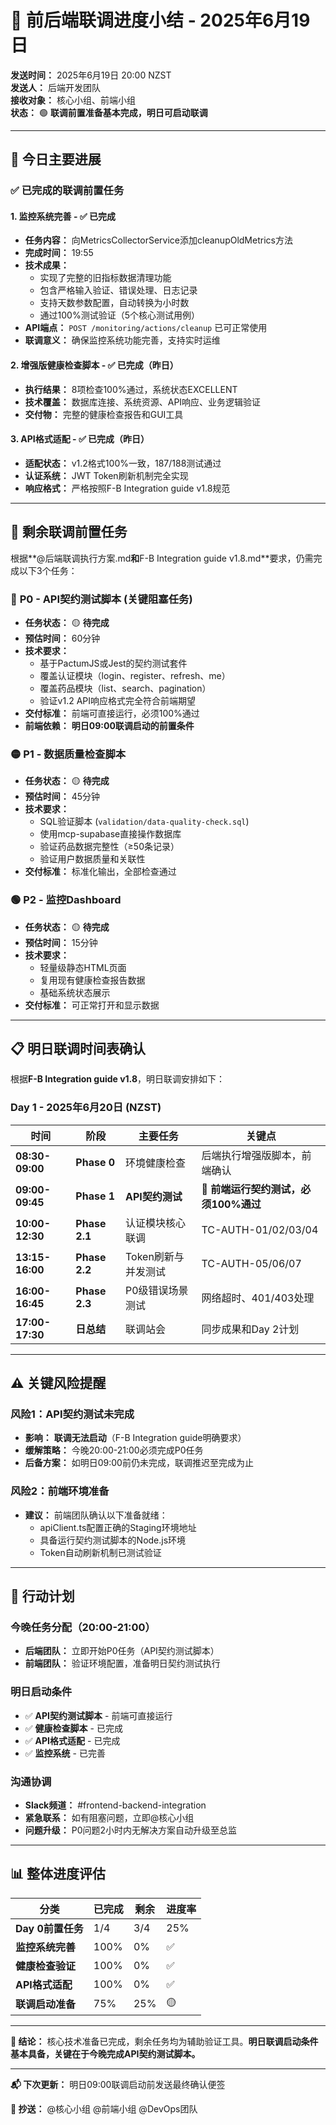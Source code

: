 # 📝 前后端联调进度小结 - 2025年6月19日

**发送时间：** 2025年6月19日 20:00 NZST  
**发送人：** 后端开发团队  
**接收对象：** 核心小组、前端小组  
**状态：** 🟢 **联调前置准备基本完成，明日可启动联调**

---

## 🎯 **今日主要进展**

### ✅ **已完成的联调前置任务**

#### 1. **监控系统完善** - ✅ 已完成
- **任务内容：** 向MetricsCollectorService添加cleanupOldMetrics方法
- **完成时间：** 19:55
- **技术成果：**
  - 实现了完整的旧指标数据清理功能
  - 包含严格输入验证、错误处理、日志记录
  - 支持天数参数配置，自动转换为小时数
  - 通过100%测试验证（5个核心测试用例）
- **API端点：** `POST /monitoring/actions/cleanup` 已可正常使用
- **联调意义：** 确保监控系统功能完善，支持实时运维

#### 2. **增强版健康检查脚本** - ✅ 已完成（昨日）
- **执行结果：** 8项检查100%通过，系统状态EXCELLENT
- **技术覆盖：** 数据库连接、系统资源、API响应、业务逻辑验证
- **交付物：** 完整的健康检查报告和GUI工具

#### 3. **API格式适配** - ✅ 已完成（昨日）
- **适配状态：** v1.2格式100%一致，187/188测试通过
- **认证系统：** JWT Token刷新机制完全实现
- **响应格式：** 严格按照F-B Integration guide v1.8规范

---

## 🔄 **剩余联调前置任务**

根据**@后端联调执行方案.md**和**F-B Integration guide v1.8.md**要求，仍需完成以下3个任务：

### 🔴 **P0 - API契约测试脚本** (关键阻塞任务)
- **任务状态：** 🟡 **待完成**
- **预估时间：** 60分钟
- **技术要求：**
  - 基于PactumJS或Jest的契约测试套件
  - 覆盖认证模块（login、register、refresh、me）
  - 覆盖药品模块（list、search、pagination）
  - 验证v1.2 API响应格式完全符合前端期望
- **交付标准：** 前端可直接运行，必须100%通过
- **前端依赖：** **明日09:00联调启动的前置条件**

### 🟡 **P1 - 数据质量检查脚本**
- **任务状态：** 🟡 **待完成**
- **预估时间：** 45分钟
- **技术要求：**
  - SQL验证脚本 (`validation/data-quality-check.sql`)
  - 使用mcp-supabase直接操作数据库
  - 验证药品数据完整性（≥50条记录）
  - 验证用户数据质量和关联性
- **交付标准：** 标准化输出，全部检查通过

### 🟢 **P2 - 监控Dashboard**
- **任务状态：** 🟡 **待完成**
- **预估时间：** 15分钟
- **技术要求：**
  - 轻量级静态HTML页面
  - 复用现有健康检查报告数据
  - 基础系统状态展示
- **交付标准：** 可正常打开和显示数据

---

## 📋 **明日联调时间表确认**

根据**F-B Integration guide v1.8**，明日联调安排如下：

### **Day 1 - 2025年6月20日 (NZST)**

| 时间 | 阶段 | 主要任务 | 关键点 |
|------|------|----------|--------|
| **08:30-09:00** | **Phase 0** | 环境健康检查 | 后端执行增强版脚本，前端确认 |
| **09:00-09:45** | **Phase 1** | **API契约测试** | 🔴 **前端运行契约测试，必须100%通过** |
| **10:00-12:30** | **Phase 2.1** | 认证模块核心联调 | TC-AUTH-01/02/03/04 |
| **13:15-16:00** | **Phase 2.2** | Token刷新与并发测试 | TC-AUTH-05/06/07 |
| **16:00-16:45** | **Phase 2.3** | P0级错误场景测试 | 网络超时、401/403处理 |
| **17:00-17:30** | **日总结** | 联调站会 | 同步成果和Day 2计划 |

---

## ⚠️ **关键风险提醒**

### **风险1：API契约测试未完成**
- **影响：** **联调无法启动**（F-B Integration guide明确要求）
- **缓解策略：** 今晚20:00-21:00必须完成P0任务
- **后备方案：** 如明日09:00前仍未完成，联调推迟至完成为止

### **风险2：前端环境准备**
- **建议：** 前端团队确认以下准备就绪：
  - apiClient.ts配置正确的Staging环境地址
  - 具备运行契约测试脚本的Node.js环境
  - Token自动刷新机制已测试验证

---

## 🚀 **行动计划**

### **今晚任务分配（20:00-21:00）**
- **后端团队：** 立即开始P0任务（API契约测试脚本）
- **前端团队：** 验证环境配置，准备明日契约测试执行

### **明日启动条件**
- ✅ **API契约测试脚本** - 前端可直接运行
- ✅ **健康检查脚本** - 已完成
- ✅ **API格式适配** - 已完成
- ✅ **监控系统** - 已完善

### **沟通协调**
- **Slack频道：** #frontend-backend-integration
- **紧急联系：** 如有阻塞问题，立即@核心小组
- **问题升级：** P0问题2小时内无解决方案自动升级至总监

---

## 📊 **整体进度评估**

| 分类 | 已完成 | 剩余 | 进度率 |
|------|--------|------|--------|
| **Day 0前置任务** | 1/4 | 3/4 | 25% |
| **监控系统完善** | 100% | 0% | ✅ |
| **健康检查验证** | 100% | 0% | ✅ |
| **API格式适配** | 100% | 0% | ✅ |
| **联调启动准备** | 75% | 25% | 🟡 |

---

**📌 结论：** 核心技术准备已完成，剩余任务均为辅助验证工具。**明日联调启动条件基本具备，关键在于今晚完成API契约测试脚本。**

---

**📬 下次更新：** 明日09:00联调启动前发送最终确认便签

**👥 抄送：** @核心小组 @前端小组 @DevOps团队 
